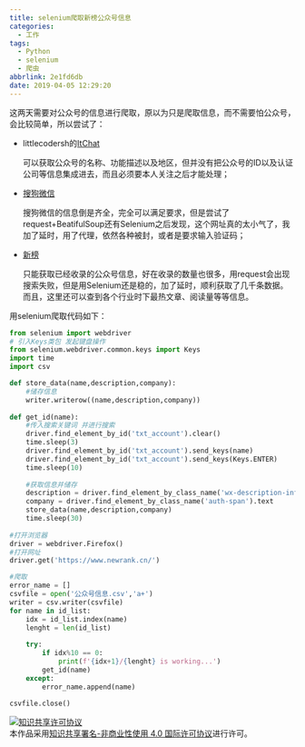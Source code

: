 ```yaml
---
title: selenium爬取新榜公众号信息
categories:
  - 工作
tags:
  - Python
  - selenium
  - 爬虫
abbrlink: 2e1fd6db
date: 2019-04-05 12:29:20
---
```


这两天需要对公众号的信息进行爬取，原以为只是爬取信息，而不需要怕公众号，会比较简单，所以尝试了：

- littlecodersh的[ItChat](https://github.com/littlecodersh/itchat)

  可以获取公众号的名称、功能描述以及地区，但并没有把公众号的ID以及认证公司等信息集成进去，而且必须要本人关注之后才能处理；

- [搜狗微信](https://weixin.sogou.com/)

  搜狗微信的信息倒是齐全，完全可以满足要求，但是尝试了request+BeatifulSoup还有Selenium之后发现，这个网址真的太小气了，我加了延时，用了代理，依然各种被封，或者是要求输入验证码；

- [新榜](https://www.newrank.cn/)

  只能获取已经收录的公众号信息，好在收录的数量也很多，用request会出现搜索失败，但是用Selenium还是稳的，加了延时，顺利获取了几千条数据。而且，这里还可以查到各个行业时下最热文章、阅读量等等信息。

用selenium爬取代码如下：

```python
from selenium import webdriver
# 引入Keys类包 发起键盘操作
from selenium.webdriver.common.keys import Keys
import time
import csv

def store_data(name,description,company):
    #储存信息
    writer.writerow((name,description,company))    
    
def get_id(name):
    #传入搜索关键词 并进行搜索
    driver.find_element_by_id('txt_account').clear()
    time.sleep(3)
    driver.find_element_by_id('txt_account').send_keys(name)
    driver.find_element_by_id('txt_account').send_keys(Keys.ENTER)
    time.sleep(10)
    
    #获取信息并储存
    description = driver.find_element_by_class_name('wx-description-info').text
    company = driver.find_element_by_class_name('auth-span').text
    store_data(name,description,company)
    time.sleep(30)
    
#打开浏览器
driver = webdriver.Firefox()
#打开网址
driver.get('https://www.newrank.cn/')

#爬取
error_name = []
csvfile = open('公众号信息.csv','a+')
writer = csv.writer(csvfile)
for name in id_list:
    idx = id_list.index(name)
    lenght = len(id_list)   
    
    try:        
        if idx%10 == 0:
            print(f'{idx+1}/{lenght} is working...')
        get_id(name)
    except:
        error_name.append(name)
        
csvfile.close()
```



<a rel="license" href="http://creativecommons.org/licenses/by-nc/4.0/"><img alt="知识共享许可协议" style="border-width:0" src="https://i.creativecommons.org/l/by-nc/4.0/88x31.png" style="float:left" /></a><br />本作品采用<a rel="license" href="http://creativecommons.org/licenses/by-nc/4.0/">知识共享署名-非商业性使用 4.0 国际许可协议</a>进行许可。

